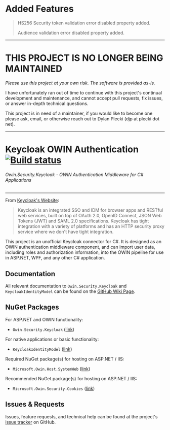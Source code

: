# Added Features
> HS256 Security token validation error disabled property added.
> 
> Audience validation error disabled property added.


----------------------------------------------------------------------------------
# THIS PROJECT IS NO LONGER BEING MAINTAINED

*Please use this project at your own risk. The software is provided as-is.*

I have unfortunately ran out of time to continue with this project's continual development and maintenance, and cannot accept pull requests, fix issues, or answer in-depth technical questions.

This project is in need of a maintainer, if you would like to become one please ask, email, or otherwise reach out to Dylan Plecki (djp at plecki dot net).

----------------------------------------------------------------------------------

# Keycloak OWIN Authentication [![Build status](https://ci.appveyor.com/api/projects/status/xf1kvor22ya99h6w?svg=true)](https://ci.appveyor.com/project/DylanPlecki/keycloakowinauthentication)
###### Owin.Security.Keycloak - OWIN Authentication Middleware for C# Applications
----------------------------------------------------------------------------------

From [Keycloak's Website](http://keycloak.jboss.org/):
> Keycloak is an integrated SSO and IDM for browser apps and RESTful web services, built on top of OAuth 2.0, OpenID Connect, JSON Web Tokens (JWT) and SAML 2.0 specifications.
Keycloak has tight integration with a variety of platforms and has an HTTP security proxy service where we don't have tight integration.

This project is an unofficial Keycloak connector for C#. It is designed as an OWIN authentication middleware component, and can import user data,
including roles and authorization information, into the OWIN pipeline for use in ASP.NET, WPF, and any other C# application.

## Documentation

All relevant documentation to `Owin.Security.Keycloak` and `KeycloakIdentityModel` can be found on the [GitHub Wiki Page](https://github.com/dylanplecki/KeycloakOwinAuthentication/wiki).

## NuGet Packages

For ASP.NET and OWIN functionality:
- `Owin.Security.Keycloak` ([link](https://www.nuget.org/packages/Owin.Security.Keycloak))

For native applications or basic functionality:
- `KeycloakIdentityModel` ([link](https://www.nuget.org/packages/KeycloakIdentityModel))

Required NuGet package(s) for hosting on ASP.NET / IIS:
- `Microsoft.Owin.Host.SystemWeb` ([link](https://www.nuget.org/packages/Microsoft.Owin.Host.SystemWeb))

Recommended NuGet package(s) for hosting on ASP.NET / IIS:
- `Microsoft.Owin.Security.Cookies` ([link](https://www.nuget.org/packages/Microsoft.Owin.Security.Cookies))

## Issues & Requests

Issues, feature requests, and technical help can be found at the project's [issue tracker](https://github.com/dylanplecki/KeycloakOwinAuthentication/issues) on GitHub.

